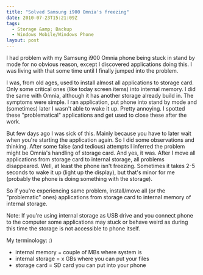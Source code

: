 ```yaml
---
title: "Solved Samsung i900 Omnia's freezing"
date: 2010-07-23T15:21:09Z
tags:
  - Storage &amp; Backup
  - Windows Mobile/Windows Phone
layout: post
---
```

I had problem with my Samsung i900 Omnia phone being stuck in stand by mode for no obvious reason, except I discovered applications doing this. I was living with that some time until I finally jumped into the problem.

I was, from old ages, used to install almost all applications to storage card. Only some critical ones (like today screen items) into internal memory. I did the same with Omnia, although it has another storage already build in. The symptoms were simple. I ran application, put phone into stand by mode and (sometimes) later I wasn't able to wake it up. Pretty annoying. I spotted these "problematical" applications and get used to close these after the work.

But few days ago I was sick of this. Mainly because you have to later wait when you're starting the application again. So I did some observations and thinking. After some false (and tedious) attempts I inferred the problem might be Omnia's handling of storage card. And yes, it was. After I move all applications from storage card to internal storage, all problems disappeared. Well, at least the phone isn't freezing. Sometimes it takes 2-5 seconds to wake it up (light up the display), but that's minor for me (probably the phone is doing something with the storage).

So if you're experiencing same problem, install/move all (or the "problematic" ones) applications from storage card to internal memory of internal storage.

Note: If you're using internal storage as USB drive and you connect phone to the computer some applications may stuck or behave weird as during this time the storage is not accessible to phone itself.

My terminology: :)

* internal memory = couple of MBs where system is
* internal storage = x GBs where you can put your files
* storage card = SD card you can put into your phone